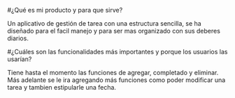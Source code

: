 #¿Qué es mi producto y para que sirve?

Un aplicativo de gestión de tarea con una estructura sencilla, se ha diseñado para el facil manejo y para ser mas organizado con sus deberes diarios. 

#¿Cuáles son las funcionalidades más importantes y porque los usuarios las usarían?

Tiene hasta el momento las funciones de agregar, completado y eliminar. Más adelante se le ira agregando más funciones como poder modificar una tarea y tambien estipularle una fecha.

